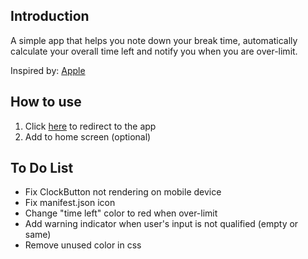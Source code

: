 ## Introduction

A simple app that helps you note down your break time, automatically calculate your overall time left and notify you when you are over-limit.

Inspired by: [Apple](https://www.instagram.com/evelynzhangg/)

## How to use

1. Click [here](https://rest-time.vercel.app/) to redirect to the app
2. Add to home screen (optional)

## To Do List

-   Fix ClockButton not rendering on mobile device
-   Fix manifest.json icon
-   Change "time left" color to red when over-limit
-   Add warning indicator when user's input is not qualified (empty or same)
-   Remove unused color in css
